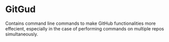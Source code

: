# GitGud
Contains command line commands to make GitHub functionalities more effecient, especially in the case of performing commands on multiple repos simultaneously.
